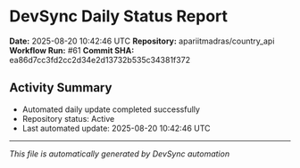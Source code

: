 # DevSync Daily Status Report

**Date:** 2025-08-20 10:42:46 UTC
**Repository:** apariitmadras/country_api
**Workflow Run:** #61
**Commit SHA:** ea86d7cc3fd2cc2d34e2d13732b535c34381f372

## Activity Summary
- Automated daily update completed successfully
- Repository status: Active
- Last automated update: 2025-08-20 10:42:46 UTC

---
*This file is automatically generated by DevSync automation*
